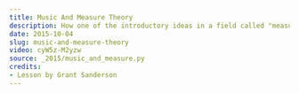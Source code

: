 ```yaml
---
title: Music And Measure Theory
description: How one of the introductory ideas in a field called "measure theory" can be thought of in terms of musical harnomy and dissonance.
date: 2015-10-04
slug: music-and-measure-theory
video: cyW5z-M2yzw
source: _2015/music_and_measure.py
credits:
- Lesson by Grant Sanderson
---
```

